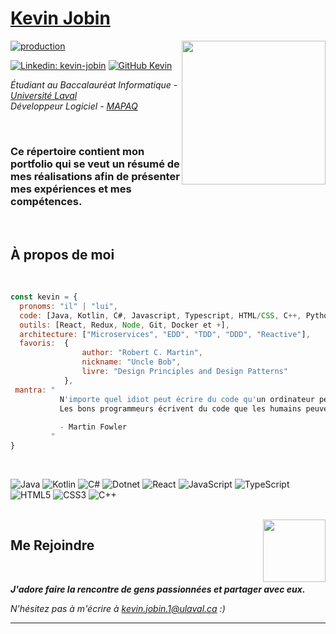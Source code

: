 # [Kevin Jobin](https://kevinjobin1.github.io/)

<img align='right' src="https://media.giphy.com/media/zhYSVCirREeIZtONCI/giphy.gif" width="230">

[![production](https://github.com/kevinjobin1/kevinjobin1.github.io/actions/workflows/pages/pages-build-deployment/badge.svg?branch=main)](https://github.com/kevinjobin1/kevinjobin1.github.io/actions/workflows/pages/pages-build-deployment)

[![Linkedin: kevin-jobin](https://img.shields.io/badge/-Kevin%20Jobin-blue?style=flat-square&logo=Linkedin&logoColor=white&link=https://www.linkedin.com/in/kevin-jobin/)](https://www.linkedin.com/in/kevin-jobin/)
[![GitHub Kevin](https://img.shields.io/github/followers/kevinjobin1?label=follow&style=social)](https://github.com/kevinjobin1)

<p><em> 
Étudiant au Baccalauréat Informatique - <a href="http://www.unb.br">Université Laval</a>
</br>
Développeur Logiciel - <a href="https://www.mapaq.gouv.qc.ca/fr/Pages/Accueil.aspx">MAPAQ</a>
</em></p>

</br>

<h3>
Ce répertoire contient mon portfolio qui se veut un résumé de mes réalisations afin de présenter mes expériences et mes compétences.
</h3>

</br>

## À propos de moi
</br>

```javascript
const kevin = {
  pronoms: "il" | "lui",
  code: [Java, Kotlin, C#, Javascript, Typescript, HTML/CSS, C++, Python],
  outils: [React, Redux, Node, Git, Docker et +],
  architecture: ["Microservices", "EDD", "TDD", "DDD", "Reactive"],
  favoris:  {
                author: "Robert C. Martin",
                nickname: "Uncle Bob",
                livre: "Design Principles and Design Patterns"
            },
 mantra: " 
           N'importe quel idiot peut écrire du code qu'un ordinateur peut comprendre.
           Les bons programmeurs écrivent du code que les humains peuvent comprendre. 
           
           - Martin Fowler
         "
}
```

</br>


![Java](https://img.shields.io/badge/java-%23ED8B00.svg?style=for-the-badge&logo=java&logoColor=white)
![Kotlin](https://img.shields.io/badge/Kotlin-0095D5?&style=for-the-badge&logo=kotlin&logoColor=white)
![C#](https://img.shields.io/badge/c%23-%23239120.svg?style=for-the-badge&logo=c-sharp&logoColor=white)
![Dotnet](https://img.shields.io/badge/.NET-512BD4?style=for-the-badge&logo=dotnet&logoColor=white)
![React](https://img.shields.io/badge/React-20232A?style=for-the-badge&logo=react&logoColor=61DAFB)
![JavaScript](https://img.shields.io/badge/JavaScript-323330?style=for-the-badge&logo=javascript&logoColor=F7DF1E)
![TypeScript](https://img.shields.io/badge/typescript-%23007ACC.svg?style=for-the-badge&logo=typescript&logoColor=white)
![HTML5](https://img.shields.io/badge/html5-%23E34F26.svg?style=for-the-badge&logo=html5&logoColor=white)
![CSS3](https://img.shields.io/badge/css3-%231572B6.svg?style=for-the-badge&logo=css3&logoColor=white)
![C++](https://img.shields.io/badge/c++-%2300599C.svg?style=for-the-badge&logo=c%2B%2B&logoColor=white)

</br>

<img align='right' src="https://media.giphy.com/media/Z6uC5u5z8UqgrPlMdZ/giphy.gif" width="100">

## Me Rejoindre

</br>

<em><b>J'adore faire la rencontre de gens passionnées et partager avec eux.</b> 


N'hésitez pas à m'écrire à <kevin.jobin.1@ulaval.ca>  </b> :)</em>

---

